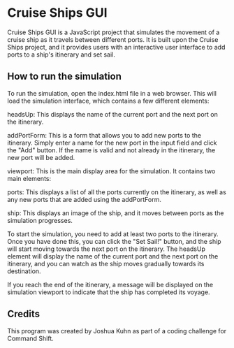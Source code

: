 <h1>Cruise Ships GUI</h1>

Cruise Ships GUI is a JavaScript project that simulates the movement of a cruise ship as it travels between different ports. It is built upon the Cruise Ships project, and it provides users with an interactive user interface to add ports to a ship's itinerary and set sail.

<h2>How to run the simulation</h2>

To run the simulation, open the index.html file in a web browser. This will load the simulation interface, which contains a few different elements:

  headsUp: This displays the name of the current port and the next port on the itinerary.

  addPortForm: This is a form that allows you to add new ports to the itinerary. Simply enter a name for the new port in the input field and click the "Add" button. If the name is valid and not already in the itinerary, the new port will be added.

  viewport: This is the main display area for the simulation. It contains two main elements:

  ports: This displays a list of all the ports currently on the itinerary, as well as any new ports that are added using the addPortForm.

  ship: This displays an image of the ship, and it moves between ports as the simulation progresses.

To start the simulation, you need to add at least two ports to the itinerary. Once you have done this, you can click the "Set Sail!" button, and the ship will start moving towards the next port on the itinerary. The headsUp element will display the name of the current port and the next port on the itinerary, and you can watch as the ship moves gradually towards its destination.

If you reach the end of the itinerary, a message will be displayed on the simulation viewport to indicate that the ship has completed its voyage.

<h2>Credits</h2>

This program was created by Joshua Kuhn as part of a coding challenge for Command Shift. 